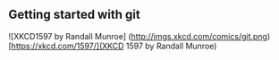 ## Getting started with git 

![XKCD1597 by Randall Munroe] (http://imgs.xkcd.com/comics/git.png)
[https://xkcd.com/1597/](XKCD 1597 by Randall Munroe)
